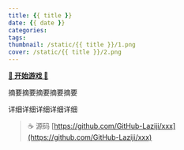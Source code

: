 ```yaml
---
title: {{ title }}
date: {{ date }}
categories: 
tags: 
thumbnail: /static/{{ title }}/1.png
cover: /static/{{ title }}/2.png
---
```

[**🎉 开始游戏 🎉**](https://github-laziji.github.io/xxx/)

摘要摘要摘要摘要摘要
<!-- more -->
详细详细详细详细详细
> ☕ 源码 [https://github.com/GitHub-Laziji/xxx](https://github.com/GitHub-Laziji/xxx)